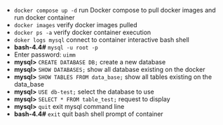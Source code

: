 - `docker compose up -d` run Docker compose to pull docker images and run docker container
- `docker images` verify docker images pulled
- `docker ps -a` verify docker container execution
- `doker logs mysql` connect to container interactive bash shell
- **bash-4.4#** `mysql -u root -p`
- Enter password: `uimm`
- **mysql>** `CREATE DATABASE DB;` create a new database
- **mysql>** `SHOW DATABASES;` show all database existing on the docker
- **mysql>** `SHOW TABLES FROM data_base;` show all tables existing on the data_base
- **mysql>** `USE db-test;` select the database to use
- **mysql>** `SELECT * FROM table_test;` request to display 
- **mysql>** `quit` exit mysql command line
- **bash-4.4#** `exit` quit bash shell prompt of container 

